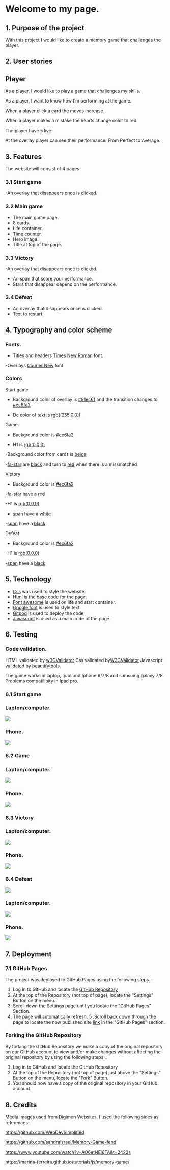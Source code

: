 
 #  **Welcome to my page.**


 ## **1. Purpose of the project**
With this project I would like to create a memory game that challenges the player.

## **2. User stories**
## Player
As a player, I would like to play  a game that challenges my skills.


As a player, I want to know how I'm performing at the game.

When a player click a card the moves increase.

When a player makes a mistake the hearts change color to red.

The player have 5 live.

At the overlay player can see their performance. From Perfect to Average.


## **3. Features**

The website will consist of 4 pages.

### 3.1 Start game

-An overlay that disappears once is clicked.
 
 ### 3.2 Main game

  - The main game page.
  - 8 cards.
  - Life container.
  - Time counter.
  - Hero image.
  - Title at top of the page.

 ### 3.3 Victory

  -An overlay that disappears once is clicked.
 - An span that score your performance.
 - Stars that disappear depend on the performance.


 ###  3.4 Defeat

  - An overlay that disappears once is clicked.
  - Text to restart.

 
## **4. Typography and color scheme**

### Fonts.

- Titles and headers [Times New Roman](https://www.fonts.com/font/monotype/times-new-roman?QueryFontType=Web&src=GoogleWebFonts) font.

-Overlays [Courier New](https://www.fonts.com/font/monotype/courier-new-os) font.


### Colors

Start game

- Background color of overlay is [#91ec6f](https://www.color-hex.com/color/91ec6f) and the transition changes to [#ec6fa2](color-hex.com/color/ec6fa2)

- De color of text is [rgb((255,0,0))](https://www.color-hex.com/color/ff0000)

Game 

- Background color is [#ec6fa2](color-hex.com/color/ec6fa2)

- H1 is [rgb(0,0,0)](https://www.color-hex.com/color/ff0000)

-Background color from cards is [beige](https://www.color-hex.com/color/f5f5dc)

-[fa-star](https://fontawesome.com/v4.7/icon/star) are [black](https://www.color-hex.com/color/000000) and turn to [red](https://www.color-hex.com/color/ff0000) when there is a missmatched 

Victory

- Background color is [#ec6fa2](color-hex.com/color/ec6fa2)

-[fa-star](https://fontawesome.com/v4.7/icon/star) have a [red](https://www.color-hex.com/color/ff0000)

-H1 is [rgb(0,0,0)](https://www.color-hex.com/color/ff0000)

- [span](https://www.w3schools.com/tags/tag_span.asp) have a [white](color-hex.com/color/ffffff)

-[span](https://www.w3schools.com/tags/tag_span.asp) have a [black](https://www.color-hex.com/color/000000)

Defeat

- Background color is [#ec6fa2](color-hex.com/color/ec6fa2)

-H1 is [rgb(0,0,0)](https://www.color-hex.com/color/ff0000)

-[span](https://www.w3schools.com/tags/tag_span.asp) have a [black](https://www.color-hex.com/color/000000)


## **5. Technology**

- [Css](https://www.w3.org/Style/CSS/Overview.en.html) was used to style the website.
- [Html](https://en.wikipedia.org/wiki/HTML) is the base code for the page.
- [Font awesome](https://fontawesome.com/v4.7.0/icon/bars) is used on life and start container.
- [Google font](https://fonts.google.com/)  is used to style text.
- [Gitpod](https://www.gitpod.io/) is used to deploy the code.
- [Javascript](https://www.javascript.com/) is used as a main code of the page.

## **6. Testing**

### Code validation.

 HTML validated by [w3CValidator](https://validator.w3.org/)
 Css validated by[W3CValidator](https://jigsaw.w3.org/css-validator/validator?uri=https%3A%2F%2Fharlequin-bat-rnx2rhcz.ws-eu08.gitpod.io%2F%23%2Fworkspace%2FJavascript-project&profile=css3svg&usermedium=all&warning=1&vextwarning=&lang=es)
 Javascript validated by [beautifytools](https://beautifytools.com/javascript-validator.php)

 The game works in laptop, Ipad and Iphone 6/7/8 and samsumg galaxy 7/8. Problems compatilibity in Ipad pro.
  ### 6.1 Start game

  ### Lapton/computer.
![](assets/photos/laptop/startgamecomputer.png)

  ### Phone.
![](assets/photos/phone/start-phone.png)

  ### 6.2 Game
 
 ### Lapton/computer.
 ![](assets/photos/laptop/ComputerCards.png)

 ### Phone.
![](assets/photos/phone/Iphone6.png)

 ### 6.3 Victory

 ### Lapton/computer.
 ![](assets/photos/laptop/Victory-laptop.png)

 ### Phone.
![](assets/photos/phone/victory-phone.png)

 ### 6.4 Defeat
 ![](assets/photos/phone/defeat-phone.png)

 ### Lapton/computer.
 ![](assets/photos/laptop/Defeatlaptop.png)

 ### Phone.
![](assets/photos/phone/defeat-phone.png)

## **7. Deployment**
### 7.1 GitHub Pages
The project was deployed to GitHub Pages using the following steps...

1. Log in to GitHub and locate the [GitHub Repository](https://github.com/)
2. At the top of the Repository (not top of page), locate the "Settings" Button on the menu.
3. Scroll down the Settings page until you locate the "GitHub Pages" Section.
4. The page will automatically refresh.
5 .Scroll back down through the page to locate the now published site [link](https://waltercarreno.github.io/css-html/) in the "GitHub Pages" section.

### Forking the GitHub Repository
By forking the GitHub Repository we make a copy of the original repository on our GitHub account to view and/or make changes without affecting the original repository by using the following steps...

1. Log in to GitHub and locate the GitHub Repository
2. At the top of the Repository (not top of page) just above the "Settings" Button on the menu, locate the "Fork" Button.
3. You should now have a copy of the original repository in your GitHub account.


## 8. Credits

Media Images used from Digimon Websites.
I used the following sides as references:


https://github.com/WebDevSimplified

https://github.com/sandraisrael/Memory-Game-fend


https://www.youtube.com/watch?v=AO6etNEl6TA&t=2422s


https://marina-ferreira.github.io/tutorials/js/memory-game/
